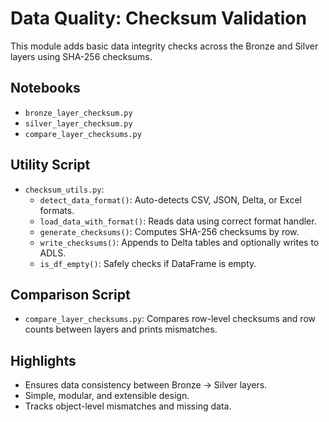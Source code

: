 # Data Quality: Checksum Validation

This module adds basic data integrity checks across the Bronze and Silver layers using SHA-256 checksums.

## Notebooks
- `bronze_layer_checksum.py`
- `silver_layer_checksum.py`
- `compare_layer_checksums.py`

## Utility Script
- `checksum_utils.py`:
  - `detect_data_format()`: Auto-detects CSV, JSON, Delta, or Excel formats.
  - `load_data_with_format()`: Reads data using correct format handler.
  - `generate_checksums()`: Computes SHA-256 checksums by row.
  - `write_checksums()`: Appends to Delta tables and optionally writes to ADLS.
  - `is_df_empty()`: Safely checks if DataFrame is empty.

## Comparison Script
- `compare_layer_checksums.py`: Compares row-level checksums and row counts between layers and prints mismatches.

## Highlights
- Ensures data consistency between Bronze → Silver layers.
- Simple, modular, and extensible design.
- Tracks object-level mismatches and missing data.
